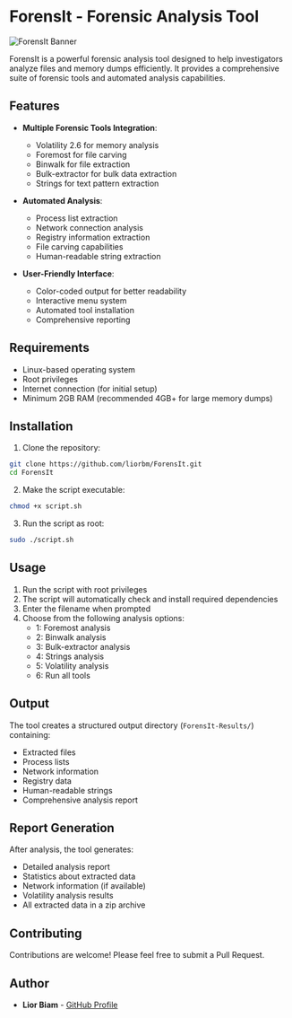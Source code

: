 # ForensIt - Forensic Analysis Tool

![ForensIt Banner](https://img.shields.io/badge/ForensIt-v1.00-blue)

ForensIt is a powerful forensic analysis tool designed to help investigators analyze files and memory dumps efficiently. It provides a comprehensive suite of forensic tools and automated analysis capabilities.

## Features

- **Multiple Forensic Tools Integration**:
  - Volatility 2.6 for memory analysis
  - Foremost for file carving
  - Binwalk for file extraction
  - Bulk-extractor for bulk data extraction
  - Strings for text pattern extraction

- **Automated Analysis**:
  - Process list extraction
  - Network connection analysis
  - Registry information extraction
  - File carving capabilities
  - Human-readable string extraction

- **User-Friendly Interface**:
  - Color-coded output for better readability
  - Interactive menu system
  - Automated tool installation
  - Comprehensive reporting

## Requirements

- Linux-based operating system
- Root privileges
- Internet connection (for initial setup)
- Minimum 2GB RAM (recommended 4GB+ for large memory dumps)

## Installation

1. Clone the repository:
```bash
git clone https://github.com/liorbm/ForensIt.git
cd ForensIt
```

2. Make the script executable:
```bash
chmod +x script.sh
```

3. Run the script as root:
```bash
sudo ./script.sh
```

## Usage

1. Run the script with root privileges
2. The script will automatically check and install required dependencies
3. Enter the filename when prompted
4. Choose from the following analysis options:
   - 1: Foremost analysis
   - 2: Binwalk analysis
   - 3: Bulk-extractor analysis
   - 4: Strings analysis
   - 5: Volatility analysis
   - 6: Run all tools

## Output

The tool creates a structured output directory (`ForensIt-Results/`) containing:
- Extracted files
- Process lists
- Network information
- Registry data
- Human-readable strings
- Comprehensive analysis report

## Report Generation

After analysis, the tool generates:
- Detailed analysis report
- Statistics about extracted data
- Network information (if available)
- Volatility analysis results
- All extracted data in a zip archive

## Contributing

Contributions are welcome! Please feel free to submit a Pull Request.


## Author

- **Lior Biam** - [GitHub Profile](https://github.com/liorbm)
